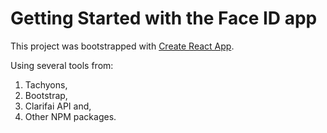 # Getting Started with the Face ID app

This project was bootstrapped with [Create React App](https://github.com/facebook/create-react-app).

Using several tools from:
1. Tachyons,
2. Bootstrap,
3. Clarifai API and,
4. Other NPM packages.

